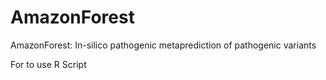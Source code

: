 # AmazonForest
 AmazonForest: In-silico pathogenic metaprediction of pathogenic variants

For to use R Script 
